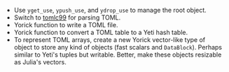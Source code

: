 - Use `yget_use`, `ypush_use`, and `ydrop_use` to manage the root object.
- Switch to [tomlc99](https://github.com/cktan/tomlc99) for parsing TOML.
- Yorick function to write a TOML file.
- Yorick function to convert a TOML table to a Yeti hash table.
- To represent TOML arrays, create a new Yorick vector-like type of object to
  store any kind of objects (fast scalars and `DataBlock`). Perhaps similar to
  Yeti's tuples but writable. Better, make these objects resizable as Julia's
  vectors.
